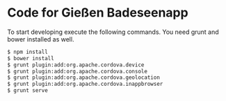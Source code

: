 Code for Gießen Badeseenapp
==========================


To start developing execute the following commands. You need grunt and bower installed as well.

```bash
$ npm install
$ bower install
$ grunt plugin:add:org.apache.cordova.device
$ grunt plugin:add:org.apache.cordova.console
$ grunt plugin:add:org.apache.cordova.geolocation
$ grunt plugin:add:org.apache.cordova.inappbrowser
$ grunt serve

```
